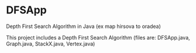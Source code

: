 # DFSApp
Depth First Search Algorithm in Java (ex map hirsova to oradea)

This project includes a Depth First Search Algorithm (files are: DFSApp.java, Graph.java, StackX.java, Vertex.java)
